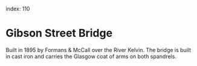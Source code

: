 index: 110

# Gibson Street Bridge

Built in 1895 by Formans & McCall over the River Kelvin. The bridge is
built in cast iron and carries the Glasgow coat of arms on both
spandrels. 

